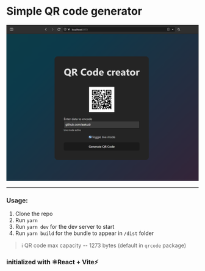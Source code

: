 # Simple QR code generator
![Screenshot of the app](/screenshot.jpg)

<hr>

### Usage:

1. Clone the repo
2. Run ```yarn```
3. Run ```yarn dev``` for the dev server to start
4. Run ```yarn build``` for the bundle to appear in ```/dist``` folder

> ℹ️ QR code max capacity -- 1273 bytes (default in ```qrcode``` package)

### initialized with ⚛️React + Vite⚡
